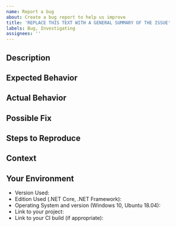 ```yaml
---
name: Report a bug
about: Create a bug report to help us improve
title: 'REPLACE THIS TEXT WITH A GENERAL SUMMARY OF THE ISSUE'
labels: Bug, Investigating
assignees: ''
---
```


## Description
<!-- Provide a more detailed introduction of the issue itself, -->
<!-- and why you consider it to be a bug -->

## Expected Behavior
<!-- Tell us what you believe should happen -->

## Actual Behavior
<!-- Tell us what is happening -->

## Possible Fix
<!-- Not obligatory, but suggest a fix or reason for the bug -->

## Steps to Reproduce
<!-- Provide a link to a live example, or an unambiguous set of steps to -->
<!-- reproduce this bug. Include code to reproduce, if relevant -->

## Context
<!-- How has this bug affected you? What were you trying to accomplish? -->

## Your Environment
<!-- Include as many relevant details about the environment -->
<!-- you experienced the bug in -->
- Version Used:
- Edition Used (.NET Core, .NET Framework):
- Operating System and version (Windows 10, Ubuntu 18.04):
- Link to your project:
- Link to your CI build (if appropriate):
